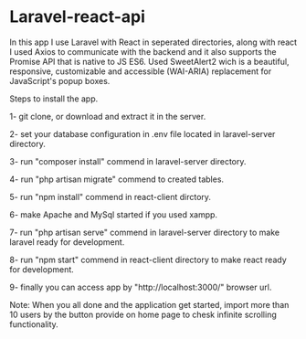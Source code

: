 # Laravel-react-api
In this app I use Laravel with React in seperated directories, along with react I used Axios to communicate with the backend and it also supports the Promise API that is native to JS ES6. Used SweetAlert2 wich is a beautiful, responsive, customizable and accessible (WAI-ARIA) replacement for JavaScript's popup boxes.

Steps to install the app.

1- git clone, or download and extract it in the server.

2- set your database configuration in .env file located in laravel-server directory.

3- run "composer install" commend in laravel-server directory.

4- run "php artisan migrate" commend to created tables.

5- run "npm install" commend in react-client dirctory.

6- make Apache and MySql started if you used xampp.

7- run "php artisan serve" commend in laravel-server directory to make laravel ready for development.

8- run "npm start" commend in react-client directory to make react ready for development. 

9- finally you can access app by "http://localhost:3000/" browser url.


Note: When you all done and the application get started, import more than 10 users by the button provide on home page to chesk infinite scrolling functionality. 
